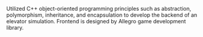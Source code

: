 Utilized C++ object-oriented programming principles such as abstraction, polymorphism, inheritance, and encapsulation to develop the backend of an elevator simulation. Frontend is designed by Allegro game development library.
